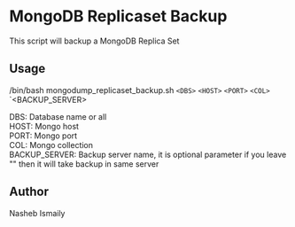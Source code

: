 # MongoDB Replicaset Backup

This script will backup a MongoDB Replica Set

## Usage

/bin/bash mongodump_replicaset_backup.sh `<DBS>` `<HOST>` `<PORT>` `<COL>` `<BACKUP_SERVER>  

DBS: 		Database name or all  
HOST:		Mongo host  
PORT:		Mongo port  
COL: 		Mongo collection  
BACKUP_SERVER: 	Backup server name, it is optional parameter if you leave "" then it will take backup in same server  

## Author

Nasheb Ismaily

